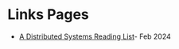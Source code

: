 # Links Pages

- [A Distributed Systems Reading List](https://ferd.ca/a-distributed-systems-reading-list.html)- Feb 2024
